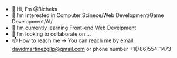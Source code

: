 - 👋 Hi, I’m @Bicheka
- 👀 I’m interested in Computer Scinece/Web Development/Game Development/AI/
- 🌱 I’m currently learning Front-end Web Develpment
- 💞️ I’m looking to collaborate on ...
- 📫 How to reach me -> You can reach me by email davidmartinezgilp@gmail.com or phone number +1(786)554-1473

<!---
Bicheka/Bicheka is a ✨ special ✨ repository because its `README.md` (this file) appears on your GitHub profile.
You can click the Preview link to take a look at your changes.
--->
